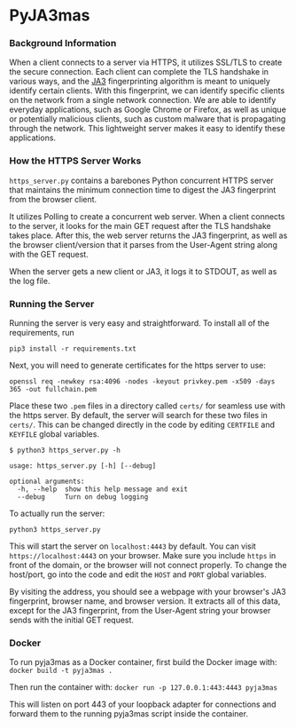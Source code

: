 # PyJA3mas

### Background Information

When a client connects to a server via HTTPS, it utilizes SSL/TLS to create the
secure connection.  Each client can complete the TLS handshake in various ways,
and the [JA3](https://github.com/salesforce/ja3) fingerprinting algorithm is
meant to uniquely identify certain clients.  With this fingerprint, we can
identify specific clients on the network from a single network connection.  We
are able to identify everyday applications, such as Google Chrome or Firefox,
as well as unique or potentially malicious clients, such as custom malware that
is propagating through the network.  This lightweight server makes it easy to
identify these applications.


### How the HTTPS Server Works
`https_server.py` contains a barebones Python concurrent HTTPS server that
maintains the minimum connection time to digest the JA3 fingerprint from the
browser client.

It utilizes Polling to create a concurrent web server.  When a client connects
to the server, it looks for the main GET request after the TLS handshake takes
place.  After this, the web server returns the JA3 fingerprint, as well as the
browser client/version that it parses from the User-Agent string along with the
GET request.

When the server gets a new client or JA3, it logs it to STDOUT, as well as the log file.


### Running the Server
Running the server is very easy and straightforward.  To install all of the requirements, run

```
pip3 install -r requirements.txt
```
Next, you will need to generate certificates for the https server to use:
```
openssl req -newkey rsa:4096 -nodes -keyout privkey.pem -x509 -days 365 -out fullchain.pem
```

Place these two `.pem` files in a directory called `certs/` for seamless use
with the https server.  By default, the server will search for these two files
in `certs/`.  This can be changed directly in the code by editing `CERTFILE`
and `KEYFILE` global variables.

```
$ python3 https_server.py -h

usage: https_server.py [-h] [--debug]

optional arguments:
  -h, --help  show this help message and exit
  --debug     Turn on debug logging
```

To actually run the server:
```
python3 https_server.py
```

This will start the server on `localhost:4443` by default.  You can visit
`https://localhost:4443` on your browser.  Make sure you include `https` in
front of the domain, or the browser will not connect properly. To change the
host/port, go into the code and edit the `HOST` and `PORT` global variables.

By visiting the address, you should see a webpage with your
browser's JA3 fingerprint, browser name, and browser version.  It extracts all
of this data, except for the JA3 fingerprint, from the User-Agent string your
browser sends with the initial GET request.


### Docker
To run pyja3mas as a Docker container, first build the Docker image with:
`docker build -t pyja3mas .`

Then run the container with:
`docker run -p 127.0.0.1:443:4443 pyja3mas`

This will listen on port 443 of your loopback adapter for connections and
forward them to the running pyja3mas script inside the container.
